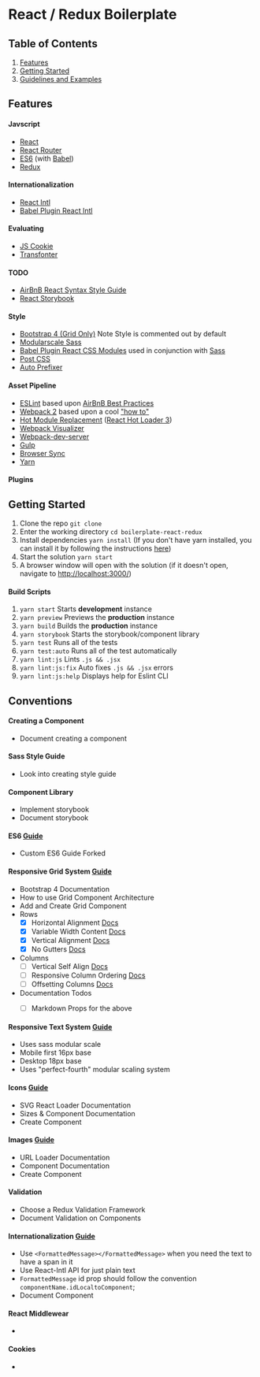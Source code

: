 # React / Redux Boilerplate

## Table of Contents
  1. [Features](#features)
  2. [Getting Started](#getting-started)
  3. [Guidelines and Examples]()

## Features
#### Javscript
- [React](https://facebook.github.io/react) 
- [React Router](https://reacttraining.com/react-router/)
- [ES6](http://es6-features.org) (with [Babel](https://babeljs.io))
- [Redux](http://redux.js.org/)

#### Internationalization
- [React Intl](https://github.com/yahoo/react-intl)
- [Babel Plugin React Intl](https://github.com/yahoo/babel-plugin-react-intl)

#### Evaluating
- [JS Cookie](https://github.com/js-cookie/js-cookie)
- [Transfonter]()

#### TODO
- [AirBnB React Syntax Style Guide](https://github.com/airbnb/javascript/tree/master/react)
- [React Storybook](https://github.com/storybooks/storybook)
  
#### Style
- [Bootstrap 4 (Grid Only)](https://v4-alpha.getbootstrap.com/) Note Style is commented out by default
- [Modularscale Sass](https://github.com/modularscale/modularscale-sass)
- [Babel Plugin React CSS Modules](https://github.com/gajus/babel-plugin-react-css-modules) used in conjunction with [Sass](http://sass-lang.com/documentation/file.SCSS_FOR_SASS_USERS.html)
- [Post CSS](https://github.com/postcss/postcss)
- [Auto Prefixer](https://github.com/postcss/autoprefixer)

#### Asset Pipeline
- [ESLint](http://eslint.org/) based upon [AirBnB Best Practices](https://github.com/airbnb/javascript/tree/master/linters)
- [Webpack 2](https://webpack.js.org/) based upon a cool ["how to"](https://blog.madewithenvy.com/getting-started-with-webpack-2-ed2b86c68783)
- [Hot Module Replacement](https://medium.com/@dan_abramov/hot-reloading-in-react-1140438583bf#.xh6v0ht7j) ([React Hot Loader 3](https://github.com/gaearon/react-hot-loader/issues/243))
- [Webpack Visualizer](https://chrisbateman.github.io/webpack-visualizer/)
- [Webpack-dev-server](https://webpack.js.org/how-to/develop/#webpack-dev-server)
- [Gulp](http://gulpjs.com/)
- [Browser Sync](https://www.browsersync.io/)
- [Yarn](https://yarnpkg.com/en/)

#### Plugins


## Getting Started
  1. Clone the repo `git clone`
  2. Enter the working directory `cd boilerplate-react-redux`
  3. Install dependencies `yarn install` (If you don't have yarn installed, you can install it by following the instructions [here](https://yarnpkg.com/lang/en/docs/install/))
  4. Start the solution `yarn start`
  5. A browser window will open with the solution (if it doesn't open, navigate to [http://localhost:3000/](http://localhost:3000))

#### Build Scripts
  1. `yarn start` Starts **development** instance
  2. `yarn preview` Previews the **production** instance
  3. `yarn build` Builds the **production** instance
  4. `yarn storybook` Starts the storybook/component library
  5. `yarn test` Runs all of the tests
  6. `yarn test:auto` Runs all of the test automatically
  7. `yarn lint:js` Lints `.js && .jsx`
  8. `yarn lint:js:fix` Auto fixes `.js && .jsx` errors
  8. `yarn lint:js:help` Displays help for Eslint CLI

## Conventions

#### Creating a Component
  - Document creating a component

#### Sass Style Guide
  - Look into creating style guide

#### Component Library
  - Implement storybook
  - Document storybook

#### ES6 [Guide]()
  - Custom ES6 Guide Forked

#### Responsive Grid System [Guide](https://v4-alpha.getbootstrap.com/layout/grid/)
  - Bootstrap 4 Documentation
  - How to use Grid Component Architecture
  - Add and Create Grid Component
  - Rows
    - [x] Horizontal Alignment [Docs](https://v4-alpha.getbootstrap.com/layout/grid/#horizontal-alignment)
    - [x] Variable Width Content [Docs](https://v4-alpha.getbootstrap.com/layout/grid/#variable-width-content)
    - [x] Vertical Alignment [Docs](https://v4-alpha.getbootstrap.com/layout/grid/#vertical-alignment)
    - [x] No Gutters [Docs](https://v4-alpha.getbootstrap.com/layout/grid/#no-gutters)
  - Columns
    - [ ] Vertical Self Align [Docs](https://v4-alpha.getbootstrap.com/layout/grid/#vertical-alignment)
    - [ ] Responsive Column Ordering [Docs](https://v4-alpha.getbootstrap.com/layout/grid/#flex-order)
    - [ ] Offsetting Columns [Docs](https://v4-alpha.getbootstrap.com/layout/grid/#offsetting-columns)
  - Documentation Todos
    - [ ] Markdown Props for the above


#### Responsive Text System [Guide](https://github.com/modularscale/modularscale-sass)
  - Uses sass modular scale
  - Mobile first 16px base
  - Desktop 18px base
  - Uses "perfect-fourth" modular scaling system

#### Icons [Guide]()
  - SVG React Loader Documentation
  - Sizes & Component Documentation
  - Create Component

#### Images [Guide]()
  - URL Loader Documentation
  - Component Documentation
  - Create Component

#### Validation
  - Choose a Redux Validation Framework
  - Document Validation on Components

#### Internationalization [Guide](https://www.smashingmagazine.com/2017/01/internationalizing-react-apps/)
  - Use `<FormattedMessage></FormattedMessage>` when you need the text to have a span in it
  - Use React-Intl API for just plain text
  - `FormattedMessage` id prop should follow the convention `componentName.idLocaltoComponent`;
  - Document Component

#### React Middlewear
 - 

#### Cookies
 - 
